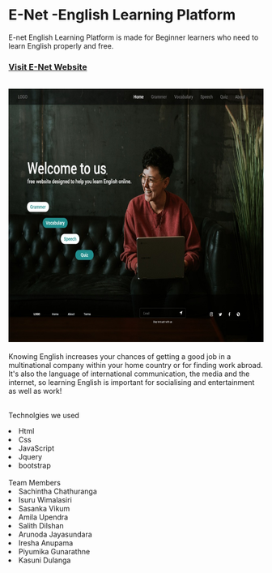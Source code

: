 # E-Net -English Learning Platform
E-net English Learning Platform is made for Beginner learners who need to learn English properly and free.
<br>
<a href="https://rslup.github.io/2021g2r1/"> <h3>Visit E-Net Website</h3></a>
<br>
<a href="https://rslup.github.io/2021g2r1/"> <img src="images\ourpages\home.jpg" height=500> </a>
<br><br>
Knowing English increases your chances of getting a good job in a multinational company within your home country or for finding work abroad. It's also the language of international communication, the media and the internet, so learning English is important for socialising and entertainment as well as work!
<br><br>

Technolgies we used
<li>Html
<li>Css
<li>JavaScript
<li>Jquery
<li>bootstrap
<br><br>
Team Members
<li>Sachintha Chathuranga
<li>Isuru Wimalasiri
<li>Sasanka Vikum
<li>Amila Upendra
<li>Salith Dilshan
<li>Arunoda Jayasundara
<li>Iresha Anupama
<li>Piyumika Gunarathne
<li>Kasuni Dulanga
